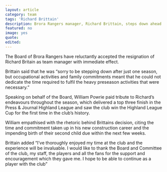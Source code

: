 ```yaml
---
layout: article
category: team
tags: 'Richard Brittain'
description: Brora Rangers manager, Richard Brittain, steps down ahead of the new season.
featured: no
image: yes
quote: 
edited:
---
```

The Board of Brora Rangers have reluctantly accepted the resignation of Richard Britain as team manager with immediate effect.

Brittain said that he was “sorry to be stepping down after just one season, but occupational activities and family commitments meant that he could not dedicate the time required to fulfil the heavy preseason activities that were necessary.”

Speaking on behalf of the Board, William Powrie paid tribute to Richard’s endeavours throughout the season, which delivered a top three finish in the Press & Journal Highland League and saw the club win the Highland League Cup for the first time in the club’s history.

William empathised with the rhetoric behind Brittains decision, citing the time and commitment taken up in his new construction career and the impending birth of their second child due within the next few weeks.

Brittain added “I’ve thoroughly enjoyed my time at the club and the experience will be invaluable. I would like to thank the Board and Committee of the club, my staff, the players and all the fans for the support and encouragement which they gave me. I hope to be able to continue as a player with the club”